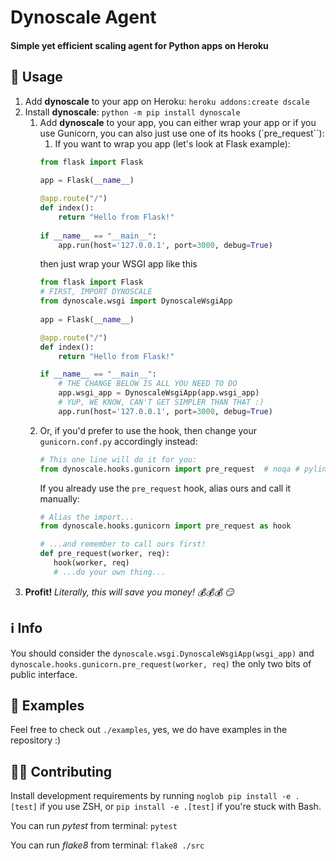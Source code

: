 # Dynoscale Agent

#### Simple yet efficient scaling agent for Python apps on Heroku

## 📖 Usage

1. Add __dynoscale__ to your app on Heroku: `heroku addons:create dscale`
2. Install __dynoscale__:  `python -m pip install dynoscale`
    1. Add __dynoscale__ to your app, you can either wrap your app or if you use Gunicorn, you can also just use one of
       its hooks (`pre_request``):
        1. If you want to wrap you app (let's look at Flask example):
       ```python
       from flask import Flask
    
       app = Flask(__name__)
       
       @app.route("/")
       def index():
           return "Hello from Flask!"
    
       if __name__ == "__main__":
           app.run(host='127.0.0.1', port=3000, debug=True)
       ```
       then just wrap your WSGI app like this
       ```python
       from flask import Flask
       # FIRST, IMPORT DYNOSCALE
       from dynoscale.wsgi import DynoscaleWsgiApp
    
       app = Flask(__name__)
       
       @app.route("/")
       def index():
           return "Hello from Flask!"
       
       if __name__ == "__main__":
           # THE CHANGE BELOW IS ALL YOU NEED TO DO
           app.wsgi_app = DynoscaleWsgiApp(app.wsgi_app)
           # YUP, WE KNOW, CAN'T GET SIMPLER THAN THAT :)
           app.run(host='127.0.0.1', port=3000, debug=True)
       ```
    2. Or, if you'd prefer to use the hook, then change your `gunicorn.conf.py` accordingly instead:
       ```python
       # This one line will do it for you:
       from dynoscale.hooks.gunicorn import pre_request  # noqa # pylint: disable=unused-import
       ``` 
       If you already use the `pre_request` hook, alias ours and call it manually:
       ```python
       # Alias the import...
       from dynoscale.hooks.gunicorn import pre_request as hook
       
       # ...and remember to call ours first!
       def pre_request(worker, req):
          hook(worker, req)
          # ...do your own thing...
       ```
3. __Profit!__ _Literally, this will save you money! 💰💰💰 😏_

## ℹ️ Info

You should consider the `dynoscale.wsgi.DynoscaleWsgiApp(wsgi_app)`
and `dynoscale.hooks.gunicorn.pre_request(worker, req)` the only two bits of public interface.

## 🤯 Examples

Feel free to check out `./examples`, yes, we do have examples in the repository :)

## 👩‍💻 Contributing

Install development requirements by running `noglob pip install -e .[test]` if you use ZSH, or
`pip install -e .[test]` if you're stuck with Bash.

You can run _pytest_ from terminal: `pytest`

You can run _flake8_ from terminal: `flake8 ./src`  
